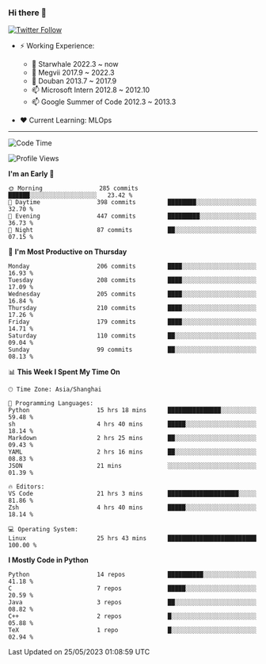 ### Hi there 👋

[![Twitter Follow](https://img.shields.io/twitter/follow/tianweidut?style=social)](https://twitter.com/tianweidut)

- ⚡ Working Experience:
  - 🔭 Starwhale 2022.3 ~ now
  - 🌱 Megvii 2017.9 ~ 2022.3
  - 🌱 Douban 2013.7 ~ 2017.9
  - 📫 Microsoft Intern 2012.8 ~ 2012.10
  - 📫 Google Summer of Code 2012.3 ~ 2013.3

- ❤️ Current Learning: MLOps

---
<!--START_SECTION:waka-->
![Code Time](http://img.shields.io/badge/Code%20Time-4%2C097%20hrs%2027%20mins-blue)

![Profile Views](http://img.shields.io/badge/Profile%20Views-0-blue)

**I'm an Early 🐤** 

```text
🌞 Morning                285 commits         ██████░░░░░░░░░░░░░░░░░░░   23.42 % 
🌆 Daytime                398 commits         ████████░░░░░░░░░░░░░░░░░   32.70 % 
🌃 Evening                447 commits         █████████░░░░░░░░░░░░░░░░   36.73 % 
🌙 Night                  87 commits          ██░░░░░░░░░░░░░░░░░░░░░░░   07.15 % 
```
📅 **I'm Most Productive on Thursday** 

```text
Monday                   206 commits         ████░░░░░░░░░░░░░░░░░░░░░   16.93 % 
Tuesday                  208 commits         ████░░░░░░░░░░░░░░░░░░░░░   17.09 % 
Wednesday                205 commits         ████░░░░░░░░░░░░░░░░░░░░░   16.84 % 
Thursday                 210 commits         ████░░░░░░░░░░░░░░░░░░░░░   17.26 % 
Friday                   179 commits         ████░░░░░░░░░░░░░░░░░░░░░   14.71 % 
Saturday                 110 commits         ██░░░░░░░░░░░░░░░░░░░░░░░   09.04 % 
Sunday                   99 commits          ██░░░░░░░░░░░░░░░░░░░░░░░   08.13 % 
```


📊 **This Week I Spent My Time On** 

```text
🕑︎ Time Zone: Asia/Shanghai

💬 Programming Languages: 
Python                   15 hrs 18 mins      ███████████████░░░░░░░░░░   59.48 % 
sh                       4 hrs 40 mins       █████░░░░░░░░░░░░░░░░░░░░   18.14 % 
Markdown                 2 hrs 25 mins       ██░░░░░░░░░░░░░░░░░░░░░░░   09.43 % 
YAML                     2 hrs 16 mins       ██░░░░░░░░░░░░░░░░░░░░░░░   08.83 % 
JSON                     21 mins             ░░░░░░░░░░░░░░░░░░░░░░░░░   01.39 % 

🔥 Editors: 
VS Code                  21 hrs 3 mins       ████████████████████░░░░░   81.86 % 
Zsh                      4 hrs 40 mins       █████░░░░░░░░░░░░░░░░░░░░   18.14 % 

💻 Operating System: 
Linux                    25 hrs 43 mins      █████████████████████████   100.00 % 
```

**I Mostly Code in Python** 

```text
Python                   14 repos            ██████████░░░░░░░░░░░░░░░   41.18 % 
C                        7 repos             █████░░░░░░░░░░░░░░░░░░░░   20.59 % 
Java                     3 repos             ██░░░░░░░░░░░░░░░░░░░░░░░   08.82 % 
C++                      2 repos             █░░░░░░░░░░░░░░░░░░░░░░░░   05.88 % 
TeX                      1 repo              █░░░░░░░░░░░░░░░░░░░░░░░░   02.94 % 
```




 Last Updated on 25/05/2023 01:08:59 UTC
<!--END_SECTION:waka-->
